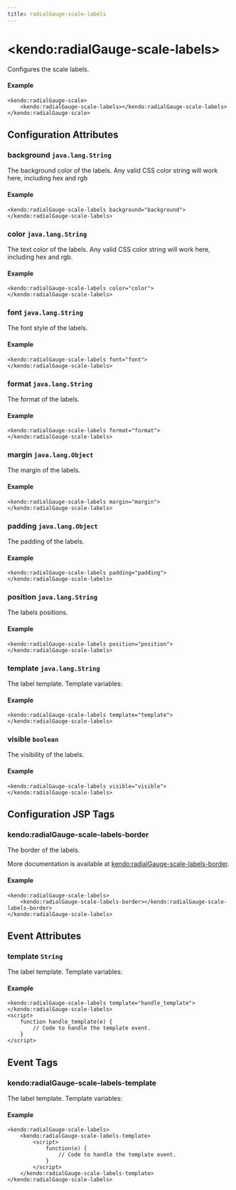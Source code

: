 ```yaml
---
title: radialGauge-scale-labels
---
```


# \<kendo:radialGauge-scale-labels\>

Configures the scale labels.

#### Example
    <kendo:radialGauge-scale>
        <kendo:radialGauge-scale-labels></kendo:radialGauge-scale-labels>
    </kendo:radialGauge-scale>

## Configuration Attributes

### background `java.lang.String`

The background color of the labels.
Any valid CSS color string will work here, including hex and rgb

#### Example
    <kendo:radialGauge-scale-labels background="background">
    </kendo:radialGauge-scale-labels>

### color `java.lang.String`

The text color of the labels.
Any valid CSS color string will work here, including hex and rgb.

#### Example
    <kendo:radialGauge-scale-labels color="color">
    </kendo:radialGauge-scale-labels>

### font `java.lang.String`

The font style of the labels.

#### Example
    <kendo:radialGauge-scale-labels font="font">
    </kendo:radialGauge-scale-labels>

### format `java.lang.String`

The format of the labels.

#### Example
    <kendo:radialGauge-scale-labels format="format">
    </kendo:radialGauge-scale-labels>

### margin `java.lang.Object`

The margin of the labels.

#### Example
    <kendo:radialGauge-scale-labels margin="margin">
    </kendo:radialGauge-scale-labels>

### padding `java.lang.Object`

The padding of the labels.

#### Example
    <kendo:radialGauge-scale-labels padding="padding">
    </kendo:radialGauge-scale-labels>

### position `java.lang.String`

The labels positions.

#### Example
    <kendo:radialGauge-scale-labels position="position">
    </kendo:radialGauge-scale-labels>

### template `java.lang.String`

The label template.
Template variables:

#### Example
    <kendo:radialGauge-scale-labels template="template">
    </kendo:radialGauge-scale-labels>

### visible `boolean`

The visibility of the labels.

#### Example
    <kendo:radialGauge-scale-labels visible="visible">
    </kendo:radialGauge-scale-labels>


##  Configuration JSP Tags

### kendo:radialGauge-scale-labels-border

The border of the labels.

More documentation is available at [kendo:radialGauge-scale-labels-border](/kendo-ui/api/wrappers/jsp/radialgauge/scale-labels-border).

#### Example

    <kendo:radialGauge-scale-labels>
        <kendo:radialGauge-scale-labels-border></kendo:radialGauge-scale-labels-border>
    </kendo:radialGauge-scale-labels>


## Event Attributes

### template `String`

The label template.
Template variables:


#### Example
    <kendo:radialGauge-scale-labels template="handle_template">
    </kendo:radialGauge-scale-labels>
    <script>
        function handle_template(e) {
            // Code to handle the template event.
        }
    </script>

## Event Tags

### kendo:radialGauge-scale-labels-template

The label template.
Template variables:


#### Example
    <kendo:radialGauge-scale-labels>
        <kendo:radialGauge-scale-labels-template>
            <script>
                function(e) {
                    // Code to handle the template event.
                }
            </script>
        </kendo:radialGauge-scale-labels-template>
    </kendo:radialGauge-scale-labels>

